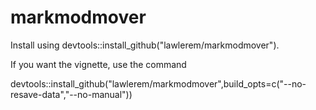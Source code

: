 # markmodmover

Install using devtools::install_github("lawlerem/markmodmover").

If you want the vignette, use the command 

devtools::install_github("lawlerem/markmodmover",build_opts=c("--no-resave-data","--no-manual"))
